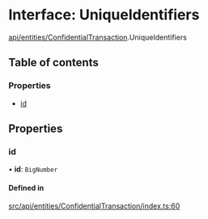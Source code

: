 # Interface: UniqueIdentifiers

[api/entities/ConfidentialTransaction](../wiki/api.entities.ConfidentialTransaction).UniqueIdentifiers

## Table of contents

### Properties

- [id](../wiki/api.entities.ConfidentialTransaction.UniqueIdentifiers#id)

## Properties

### id

• **id**: `BigNumber`

#### Defined in

[src/api/entities/ConfidentialTransaction/index.ts:60](https://github.com/PolymeshAssociation/polymesh-private-sdk/blob/2c6aa0b4/src/api/entities/ConfidentialTransaction/index.ts#L60)
